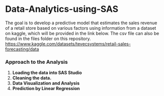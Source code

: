 # Data-Analytics-using-SAS

   The goal is to develop a predictive model that estimates the sales revenue of a retail store based on various factors using information from a dataset on kaggle, which will be provided in the link below. The csv file can also be found in the files folder on this repository.
   https://www.kaggle.com/datasets/tevecsystems/retail-sales-forecasting/data
   
### Approach to the Analysis

   1. **Loading the data into SAS Studio**
   2. **Cleaning the data.**
   3. **Data Visualization and Analysis**
   4. **Prediction by Linear Regression**

